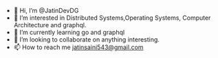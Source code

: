 - 👋 Hi, I’m @JatinDevDG
- 👀 I’m interested in Distributed Systems,Operating Systems, Computer Architecture and graphql.
- 🌱 I’m currently learning go and graphql
- 💞️ I’m looking to collaborate on anything interesting.
- 📫 How to reach me jatinsaini543@gmail.com

<!---
JatinDevDG/JatinDevDG is a ✨ special ✨ repository because its `README.md` (this file) appears on your GitHub profile.
You can click the Preview link to take a look at your changes.
--->
